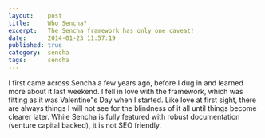 ```yaml
---
layout:    post
title:     Who Sencha?
excerpt:   The Sencha framework has only one caveat!
date:      2014-01-23 11:57:19
published: true
category:  sencha
tags:      sencha
---
```


I first came across Sencha a few years ago, before I dug in and learned more about it last weekend. I fell in love with the framework, which was fitting as it was Valentine&quot;s Day when I started. Like love at first sight, there are always things I will not see for the blindness of it all until things become clearer later. While Sencha is fully featured with robust documentation (venture capital backed), it is not SEO friendly.

